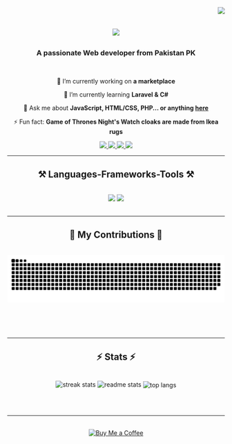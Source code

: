 <img align="right" src="https://visitor-badge.laobi.icu/badge?page_id=adnanrahim110.adnanrahim110&right_color=red&right_color=green&left_text=Visitors" />

<h1 align="center">
    <img src="https://readme-typing-svg.herokuapp.com/?font=Righteous&size=35&center=true&vCenter=true&width=500&height=70&duration=4000&lines=Hi+There!+👋;+I'm+Adnan+Rahim!;" />
</h1>

<h3 align="center">A passionate Web developer from Pakistan PK</h3>

<br/>

<div align="center">
 
 🔭 I’m currently working on **a marketplace**
 
 🌱 I’m currently learning **Laravel & C#**

💬 Ask me about **JavaScript, HTML/CSS, PHP... or anything [here](https://github.com/adnanrahim110/adnanrahim110/issues)**

⚡ Fun fact: **Game of Thrones Night's Watch cloaks are made from Ikea rugs**

 </div>

<div align="center"> 
  <a href="https://linkedin.com/in/adnan-rahim-4b94a5240" target="_blank">
    <img src="https://img.shields.io/badge/LinkedIn-0077B5?style=for-the-badge&logo=linkedin&logoColor=white" target="_blank" />
  </a>
  <a href="https://portfolioadnan.000webhostapp.com/" target="_blank">
     <img src="https://img.shields.io/badge/Portfolio-FF5722?style=for-the-badge&logo=todoist&logoColor=white" target="_blank" /> <!-- sqlite, safari, google-chrome are other good icon options -->
  </a>
  <a href="https://www.instagram.com/_.adnan._110" target="_blank">
     <img src="https://img.shields.io/badge/Instagram-E4405F?style=for-the-badge&logo=instagram&logoColor=white" target="_blank" />
  </a>
  <a href="https://www.facebook.com/adnankaka.0092" target="_blank">
     <img src="https://img.shields.io/badge/Facebook-1877F2?style=for-the-badge&logo=facebook&logoColor=white" target="_blank" />
  </a>
</div>


 <hr/>
 
<h2 align="center">⚒️ Languages-Frameworks-Tools ⚒️</h2>
<br/>
<div align="center">
    <img src="https://skillicons.dev/icons?i=html,css,sass,bootstrap,vscode,github,figma,xd,git,jquery" />
    <img src="https://skillicons.dev/icons?i=javascript,php,wordpress,mysql,visualstudio,cs" /><br>
</div>


<br/>
<hr/>

<div align="center">
  <h2>🐍 My Contributions 🐍</h2>
  <br>
  <img alt="snake eating my contributions" src="https://raw.githubusercontent.com/salesp07/salesp07/output/github-contribution-grid-snake.svg" />
  
  <br/><br/><br/>
</div>

<hr/>

<h2 align="center">⚡ Stats ⚡</h2>
<br>
<div align=center>
  <img width=390 src="https://github-readme-streak-stats.herokuapp.com/?user=adnanrahim110&theme=react&border_radius=10" alt="streak stats"/>
  <img width=390 src="https://github-readme-stats.vercel.app/api?username=adnanrahim110&&show_icons=true&theme=react&rank_icon=github&border_radius=10"alt="readme stats" />
  <img width=390 align="center" src="https://github-readme-stats.vercel.app/api/top-langs?username=adnanrahim110&show=HTML&langs_count=8&layout=compact&theme=react&border_radius=10&size_weight=0.5&count_weight=0.5&exclude_repo=github-readme-stats" alt="top langs" />
</div>

<br/><br/>

<hr/>
<br/>

<div align="center">
<a href='https://www.buymeacoffee.com/_adnan_' target='_blank'><img height='64' style='border:0px;height:64px;' src='https://cdn.buymeacoffee.com/buttons/v2/default-yellow.png' border='0' alt='Buy Me a Coffee' /></a>
</div>

<br/>
